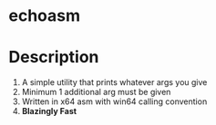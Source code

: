 # echoasm

# Description
  1. A simple utility that prints whatever args you give
  2. Minimum 1 additional arg must be given
  3. Written in x64 asm with win64 calling convention
  4. **Blazingly Fast**
